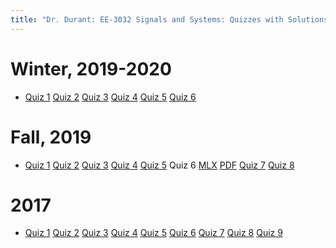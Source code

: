 ```yaml
---
title: "Dr. Durant: EE-3032 Signals and Systems: Quizzes with Solutions"
---
```


# Winter, 2019-2020
* [Quiz 1](q01-w1920-ans.pdf)
[Quiz 2](q02-w1920-ans.pdf)
[Quiz 3](q03-w1920-ans.pdf)
[Quiz 4](q04-w1920-ans.pdf)
[Quiz 5](q05-w1920-ans.pdf)
[Quiz 6](q06-w1920-ans.pdf)

# Fall, 2019
* [Quiz 1](q01-f19-ans.pdf)
[Quiz 2](q02-f19-ans.pdf)
[Quiz 3](q03-f19-ans.pdf)
[Quiz 4](q04-f19-ans.pdf)
[Quiz 5](q05-f19-ans.pdf)
Quiz 6 [MLX](q06-f19-ans.mlx) [PDF](q06-f19-ans.pdf)
[Quiz 7](q07-f19-ans.pdf)
[Quiz 8](q08-f19-ans.pdf)

# 2017
* <a href="q01-f17-ans.pdf">Quiz 1</a>
<a href="q02-f17-ans.pdf">Quiz 2</a>
<a href="q03-f17-ans.pdf">Quiz 3</a>
<a href="q04-f17-ans.pdf">Quiz 4</a>
<a href="q05-f17-ans.pdf">Quiz 5</a>
<a href="q06-f17-ans.pdf">Quiz 6</a>
<a href="q07-f17-ans.pdf">Quiz 7</a>
<a href="q08-f17-ans.pdf">Quiz 8</a>
<a href="q09-f17-ans.pdf">Quiz 9</a>
